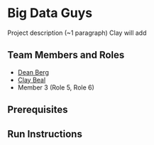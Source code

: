 # Big Data Guys

Project description (~1 paragraph) Clay will add

## Team Members and Roles

* [Dean Berg](https://github.com/DeanB27/CIS350-HW2-Berg)
* [Clay Beal](https://github.com/clayster4004/CIS350-HW2-Beal)
* Member 3 (Role 5, Role 6)

## Prerequisites

## Run Instructions
